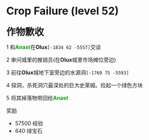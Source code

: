 # Crop Failure (level 52)
<span style="font-size: 25px;">**作物歉收**</span>

1 和<font color=00AA00>**Anast**</font>在**Olux**`[-1834 62 -5557]`交谈

2 审问城里的推销员(在**Olux**城里市场摊位旁边)

3 前往**Olux**城地下室旁边的水源洞`[-1769 75 -5593]`

4 探洞，杀死洞穴最深处的巨大史莱姆。捡起一个绿色方块

5 将其掉落物带回给<font color=00AA00>**Anast**</font>

奖励
+ 57500 经验
+ 640 绿宝石